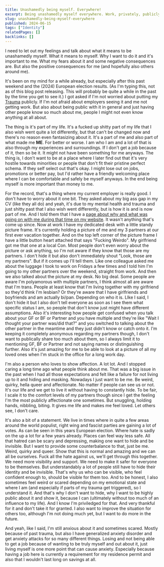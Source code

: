 ```yaml
---
title: Unashamedly being myself. Everywhere!
excerpt: Being unashamedly myself everywhere. Work, privately, publicly.
slug: unashamedly-being-myself-everywhere
published: 2024-06-15
tags: ["Identity"]
relatedPages: []
backlinks: []
---
```


I need to let out my feelings and talk about what it means to be unashamedly myself. What it means to myself. Why I want to do it and it's important to me. What my fears about it and some negative consequences are. But also the positive consequences for me (and hopefully also others around me).

It's been on my mind for a while already, but especially after this past weekend and the (2024) European election results. (As I'm typing this, not as of this blog post releasing. This will probably be quite a while in the past by the time you get to see it.) I got asked if I'm not worried about putting my [Trauma](/lost-years-of-my-past) publicly. If I'm not afraid about employers seeing it and me not getting work. But also about being public with it in general and just having other people know so much about me, people I might not even know anything at all about.

The thing is it's part of my life. It's a fucked up shitty part of my life that I also wish went quite a lot differently, but that can't be changed now and there's no reason even fantasizing about it. It's a part of me and also part of what made me **ME**. For better or worse. I am who I am and a lot of that is also through my experiences and surroundings. If I don't get a job because of it, then so be it. It might not have been something for me anyways. The thing is, I don't want to be at a place where I later find out that it's very hostile towards minorities or people that don't fit their pristine perfect schema. If they self select out that's okay. I might lose out on jobs, promotions or better pay, but I'd rather have a friendly welcoming place where I can be comfortable and safely be myself anyways. In the end being myself is more important than money to me.

For the record, that's a thing where my current employer is really good. I don't have to worry about it one bit. They asked about my big ass gap in my CV (like they all do) and yeah, it's due to my mental health and trauma and just shitty past that I also wish went differently, but is how it is and is now part of me. And I told them that I have a [page about why and what was going on with me during that time on my website](/lost-years-of-my-past). It wasn't anything that's come up since. Now at work I have my dedicated desk with a little standy picture frame. It's currently holding a picture of me and my 3 partners at our first ever vacation together. And on the top left corner of the picture frame I have a little button heart attached that says "Fucking Weirdo". My girlfriend got me that one at a local Con. Most people don't even worry about the picture or ask anything, so I'm not aware if they know that those are my partners. I don't hide it but also don't immediately shout "Look, those are my partners". But if it comes up I'll tell them. Like one colleague asked me about the luggage I took to work on Fridays a few times and I told him I'm going to my other partners over the weekend, straight from work. And then we also talked about the picture at my desk. No big deal. Some people are aware I'm polyamorous with multiple partners, I think almost all are aware that I'm trans. People at least know that I'm living together with my girlfriend so they'd think I'm lesbian? Or they're aware that I have girlfriends and boyfriends and am actually bi/pan. Depending on who it is. LIke I said, I don't hide it but I also don't tell everyone as soon as I see them what specific status I am, so people that don't know just might have different assumptions. Also it's interesting how people get confused when you talk about your GF or BF or Partner and you have multiple and they're like "Wait I thought your partner was/did that?" and you switched to talking about the other partner in the meantime and they just didn't know or catch onto it. I'm keeping it completely anonymous regarding my partners though, I don't want to publically share too much about them, so I always limit it to mentioning GF, BF or Partner and not saying names or distinguishing further. Also it's just amazing for me to be able to look at a picture of all my loved ones when I'm stuck in the office for a long work day.

I'm also a person who loves to show affection. A lot lot. And I stopped caring a long time ago what people think about me. That was a big issue in the past when I had all those expectations and felt like a failure for not living up to it and hiding and masking. Nowadays I just want to be me. Be weird, quirky, hella queer and affectionate. No matter if people can see us or not. It's our life and we get to live it without having to constantly hide. To be fair, I scale it to the comfort levels of my partners though since I get the feeling I'm the most publicly affectionate one sometimes. But snuggling, holding hands, nibbling, biting. It gives me life and makes me feel loved. Let others see, I don't care.

It's also a bit of a statement. We live in times where in quite a few areas around the world populist, right wing and fascist parties are gaining a lot of votes. As can be seen in this years European election. Where hate is sadly on the up a lot for a few years already. Places can feel way less safe. All that hatred can be scary and depressing, making one want to hide and be invisible. But I want to provide some counterbalance to that, just be me. Weird, quirky and queer. Show that this is normal and amazing and we can all be ourselves. Fuck all the hate against us, we'll get through this together. We need more visibility and support. We need to make it safer for everyone to be themselves. But understandably a lot of people still have to hide their identity and be invisible. That's why us who can be visible, who feel confident enough to, should be visible for them too. And to be honest, I also sometimes feel weird or scared depending on my emotional state and where I am (and especially if parts of my trauma get triggered), so I understand it. And that's why I don't want to hide, why I want to be highly public about it and show it, because I can (ultimately without too much of an influence to my life). And I know I'm priviledged for that. And very thankful for it and don't take it for granted. I also want to improve the situation for others too, although I'm not doing much yet, but I want to do more in the future.

And yeah, like I said, I'm still anxious about it and sometimes scared. Mostly because of past trauma, but also I have generalized anxiety disorder and get anxiety attacks for so many different things. Losing and not being able to get a job because of wanting to be truly myself and out about it, just living myself is one more point that can cause anxiety. Especially because having a job here is currently a requirement for my residence permit and also that I wouldn't last long on savings at all.

